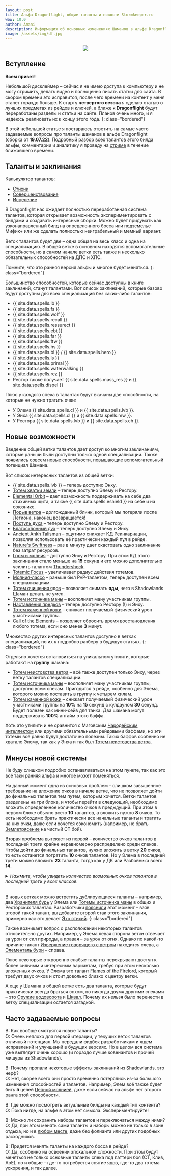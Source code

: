 ```yaml
---
layout: post
title: Альфа Dragonflight, общие таланты и новости Stormkeeper.ru
wow: 10.0
author: Amani
description: Информация об основных изменениях Шаманов в альфе Dragonflight, разбор общих талантов и новости о будущем нашего сайта.
image: /assets/img/df.jpg
---
```


<p align="center" width="100%">
    <img src="/assets/img/df.jpg"> 
</p>

## Вступление

**Всем привет!**

Небольшой дисклеймер – сейчас я не имею доступа к компьютеру и не могу стримить, делать видео и полноценно писать статьи для сайта. В скором времени это исправится, после чего времени на контент у меня станет гораздо больше. К старту **четвертого сезона** я сделаю статью о лучших предметах из рейдов и ключей, а ближе к **Dragonflight** будут переработаны разделы и статьи на сайте. Планов очень много, и я надеюсь реалиовать их к концу этого года.
{: class="bordered"}

В этой небольшой статье я постараюсь ответить на самые часто задаваемые вопросы про таланты шаманов в альфе Dragonflight (сборка от **19.07.22**). Подробный разбор всех талантов этого билда альфы, комментарии и аналитику я проведу на [стриме](https://www.twitch.tv/amanizandalari) в течение ближайшего времени.

<!--more-->

## Таланты и заклинания

Калькулятор талантов:
* [Стихии](https://www.wowhead.com/beta/talent-calc/shaman/elemental)
* [Совершенствование](https://www.wowhead.com/beta/talent-calc/shaman/enhancement)
* [Исцеление](https://www.wowhead.com/beta/talent-calc/shaman/restoration)

В Dragonflight нас ожидает полностью переработанная система талантов, которая открывает возможность экспериментировать с билдами и создавать интересные сборки. Можно будет придумать как узконаправленный билд на определенного босса или подземелье Мифик+ или же сделать полностью неиграбельный и мемный вариант.

Веток талантов будет две – одна общая на весь класс и одна на специализацию. В общей ветке в основном находятся вспомогательные способности, но в самом начале ветки есть также и несколько обязательных способностей на ДПС и ХПС.

Помните, что это ранняя версия альфы и многое будет меняться.
{: class="bordered"}

Большинство способностей, которые сейчас доступны в книге заклинаний, станут талантами. Вот список заклинаний, которые базово будут доступны для всех специализаций без каких-либо талантов:

* {{ site.data.spells.lb }}
* {{ site.data.spells.fs }}
* {{ site.data.spells.wolf }}
* {{ site.data.spells.recall }}
* {{ site.data.spells.ressurect }}
* {{ site.data.spells.ebt }}
* {{ site.data.spells.far }}
* {{ site.data.spells.ftw }}
* {{ site.data.spells.hs }}
* {{ site.data.spells.bl }} / {{ site.data.spells.hero }} 
* {{ site.data.spells.ls }}
* {{ site.data.spells.primal }}
* {{ site.data.spells.waterwalking }}
* {{ site.data.spells.rez }} 
* Рестор также получает {{ site.data.spells.mass_res }} и {{ site.data.spells.dispel }}

Плюс у каждого спека в талантах будут вкачаны две способности, на которые не нужно тратить очки:
* У Элема {{ site.data.spells.cl }} и {{ site.data.spells.lvb }}.
* У Энха {{ site.data.spells.cl }} и {{ site.data.spells.mw }}.
* У Рестора {{ site.data.spells.lvb }} и {{ site.data.spells.ch }}.

## Новые возможности

Введение общей ветки талантов дает доступ ко многим заклинаниям, которые раньши были доступны только одной специализации. Также появились совсем новые способности, повышающие вспомогательный потенциал Шамана.

Вот список интересных талантов из общей ветки:

* {{ site.data.spells.lvb }} – теперь доступно Энху.
* [Тотем хватки земли](https://www.wowhead.com/spell=51485) – теперь доступно Элему и Рестору.
* [Elemental Orbit](https://www.wowhead.com/spell=383010) – дает возможность поддерживать на себе два стихийных щита, а также {{ site.data.spells.eshield }} на себе и на союзнике. 
* [Порыв ветра](https://www.wowhead.com/spell=192063) – долгожданный блинк, который мы потеряли после Легиона, наконец возвращается!
* [Поступь духа](https://www.wowhead.com/spell=58875) – теперь доступно Элему и Рестору.
* [Благосклонный дух](https://www.wowhead.com/beta/spell=192088) – теперь доступно Элему и Энху.
* [Ancient Ankh Talisman](https://www.wowhead.com/spell=381689) – ощутимо снижает КД [Реинкарнации](https://ru.wowhead.com/spell=20608), позволяя использовать её практически каждый пул в рейде.
* [Nature's Swiftness](https://www.wowhead.com/spell=378981) – раз в минуту дает скастовать одно заклинание без затрат ресурсов.
* [Гром и молния](https://www.wowhead.com/spell=51490) – доступно Энху и Рестору. При этом КД этого заклинания стало меньше на **15** секунд и его можно дополнительно усилить талантом [Thundershock](https://www.wowhead.com/beta/spell=378779).
* [Totemic Focus](https://www.wowhead.com/beta/spell=382201) – увеличивает радиус действия тотемов.
* [Молния-лассо](https://www.wowhead.com/beta/spell=305483) – раньше был PvP-талантом, теперь доступен всем специализациям.
* [Тотем очищения ядов](https://www.wowhead.com/beta/spell=383013) – позволяет снимать **яды**, чего в Shadowlands Шаман делать не умел.
* [Тотем источника маны](https://www.wowhead.com/beta/spell=381930) – восполняет ману участникам группы.
* [Наставления предков](https://www.wowhead.com/beta/spell=108281) – теперь доступно Рестору (!) и Энху.
* [Тотем каменной кожи](https://www.wowhead.com/beta/spell=383017) – снижает получаемый физический урон участниками группы.
* [Call of the Elements](https://www.wowhead.com/beta/spell=108285) – позволяет сбросить время восстановления любого тотема, если оно менее **3** минут.

Множество других интересных талантов доступно в ветках специализаций, но их я подробно разберу в будущух статьях.
{: class="bordered"}

Отдельно хочется остановиться на уникальном утилити, которые работают на **группу** шамана:
* [Тотем неистовства ветра](https://www.wowhead.com/beta/spell=8512) – всё также доступен только Энху, через ветку талантов специализации.
* [Тотем источника маны](https://www.wowhead.com/beta/spell=381930) – восполняет ману участникам группы, доступно всем спекам. Пригодится в рейде, особенно для Элема, которого можно поставить в группу к четырем хилам.
* [Тотем каменной кожи](https://www.wowhead.com/beta/spell=383017) – снижает получаемый физический урон участниками группы на **10%** на **15** секунд с кулдауном **30** секунд. Будет полезен как мини-сейв для танка. Два шамана могут поддерживать **100%** аптайм этого баффа.

Хоть это утилити и не сравнится с Маговским [Чародейским интеллектом](https://www.wowhead.com/beta/spell=1459) или другими обязательными рейдовыми баффами, но эти тотемы всё равно будут достаточно полезны. Таких баффов особенно не хватало Элему, так как у Энха и так был [Тотем неистовства ветра](https://www.wowhead.com/beta/spell=8512).

## Минусы новой системы

Не буду слишком подробно останавливаться на этом пункте, так как это всё таки ранняя альфа и многое может поменяться.

На данный момент одна из основных проблем – слишком завышенное требование на вложение очков в начале ветке, что не позволяет дойти до финальных талантов тем путем, которым хочется. Ветки талантов разделены на три блока, и чтобы перейти в следующий, необходимо вложить определенное количество очков в предыдущий. При этом в первом блоке обычно всего **10** талантов, а вложить нужно **8** очков. То есть необходимо брать практически все начальные таланты и тратить на них очки, даже если хочется сэкономить (например, не брать [Землетрясение](https://www.wowhead.com/beta/spell=618882) на чистый СТ бой).

Вторая проблема вытекает из первой – количество очков талантов в последней трети крайне неравномерно распределено среди спеков. Чтобы дойти до финальных талантов, нужно вложить в ветку **20** очков, то есть останется потратить **10** очков талантов. Но у Элема в последней трети можно вложить **23** таланта, тогда как у ДК или Разбойника всего **14**.

<details markdown=1><summary><i>Нажмите, чтобы увидеть количество возможных очков талантов в последней трети у всех классов.</i></summary>
<br>

* Elemental Shaman – **23**
* Shadow Priest – **20**
* Discipline Priest – **19**
* Holy Priest – **19**
* Preservation Evoker – **19**
* Restoration Druid –**19**
* Restoration Shaman – **18**
* Balance Druid – **17**
* Devastation Evoker – **17**
* Assassination Rogue – **17**
* Feral Druid – **17**
* Beast Mastery Hunter – **16**
* Blood Death Knight – **16**
* Enhancement Shaman – **16**
* Survival Hunter – **16**
* Guardian Druid – **15**
* Marksmanship Hunter – **15**
* Frost Death Knight – **14**
* Outlaw Rogue – **14**
* Subtlety Rogue – **14**
* Unholy Death Knight – **14**

</details>

<br>

В новых ветках можно встретить дублирующиеся таланты – например, два [Хранителя бурь](https://www.wowhead.com/beta/spell=191634) у Элема или [Тотемы источника маны](https://www.wowhead.com/beta/spell=381930) в общих и Ресторских талантах. Разработчики [пояснили](https://www.wowhead.com/news/blizzard-on-shaman-talent-tree-having-two-healing-stream-totem-and-stormkeeper-327892) этот момент – взяв второй такой талант, вы добавите второй стак этого заклинания, примерно как это делает [Эхо стихий](https://www.wowhead.com/beta/spell=333919).
{: class="bordered"}

Также возникает вопрос о расположении некоторых талантов относительно других. Например, у Элема левая сторона ветки отвечает за урон от сил природы, а правая – за урон от огня. Однако по какой-то причине талант [Извержение говорящего с ветром](https://www.wowhead.com/beta/spell=378268) находится слева, а [Элементаль бури](https://www.wowhead.com/beta/spell=192249) – справа.

Плюс некоторые откровенно слабые таланты перекрывают доступ к более сильным и интересным вариантам, требуя при этом несколько вложенных очков. У Элема это талант [Flames of the Firelord](https://www.wowhead.com/beta/spell=381784), который требует двух очков и стоит довольно близко к центру ветки.

А еще у Шамана в общей ветке есть два таланта, которые будут практически всегда браться энхом, но никогда двумя другими спеками – это [Оружие водоворота](https://www.wowhead.com/beta/spell=187880) и [Шквал](https://www.wowhead.com/beta/spell=382888). Почему их нельзя было перенести в ветку специализации остается загадкой.

## Часто задаваемые вопросы

В: Как вообще смотрятся новые таланты?  
О: Очень неплохо для первой итерации, у текущих веток талантов отличный потенциал. Мы передали фидбек разработчикам и ждем исправлений и улучшений в будущих версиях. Но в целом вся система уже выглядит очень хорошо (и гораздо лучше ковенантов и прочей мишуры из Shadowlands).  

В: Почему пропали некоторые эффекты заклинаний из Shadowlands, это нерф?  
О: Нет, скорее всего они просто временно потерялись из-за большого изменения способностей и талантов. Например, Элем всё также будет бить **5** целей [Цепной молнией](https://www.wowhead.com/beta/spell=188443), даже если сейчас на альфе нет второго ранга этой способности.  

В: Где можно посмотреть актуальные билды на каждый тип контента?  
О: Пока нигде, на альфе в этом нет смысла. Экспериментируйте!  

В: Можно ли сохранить наборы талантов и переключаться между ними?  
О: Да, при этом менять сами таланты и наборы можно не только в зоне отдыха, но и в [любом месте](https://us.forums.blizzard.com/en/wow/t/feedback-on-classes-in-dragonflight/1279418), даже без фолианта или других подобных расходников.  

В: Придется менять таланты на каждого босса в рейде?  
О: Да, особенно на освоении эпохальной сложности. При этом будут меняться не только основные таланты спека под паттерн боя (СТ, Клив, АоЕ), но и общие – где-то потребуется снятие ядов, где-то два тотема ускорения, и так далее.  

 

